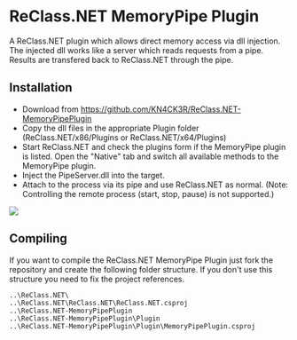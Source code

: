 # ReClass.NET MemoryPipe Plugin
A ReClass.NET plugin which allows direct memory access via dll injection.  
The injected dll works like a server which reads requests from a pipe. Results are transfered back to ReClass.NET through the pipe.

## Installation
- Download from https://github.com/KN4CK3R/ReClass.NET-MemoryPipePlugin
- Copy the dll files in the appropriate Plugin folder (ReClass.NET/x86/Plugins or ReClass.NET/x64/Plugins)
- Start ReClass.NET and check the plugins form if the MemoryPipe plugin is listed. Open the "Native" tab and switch all available methods to the MemoryPipe plugin.
- Inject the PipeServer.dll into the target.
- Attach to the process via its pipe and use ReClass.NET as normal. (Note: Controlling the remote process (start, stop, pause) is not supported.)

![](https://abload.de/img/pipe0mj0z.jpg)

## Compiling
If you want to compile the ReClass.NET MemoryPipe Plugin just fork the repository and create the following folder structure. If you don't use this structure you need to fix the project references.

```
..\ReClass.NET\
..\ReClass.NET\ReClass.NET\ReClass.NET.csproj
..\ReClass.NET-MemoryPipePlugin
..\ReClass.NET-MemoryPipePlugin\Plugin
..\ReClass.NET-MemoryPipePlugin\Plugin\MemoryPipePlugin.csproj
```